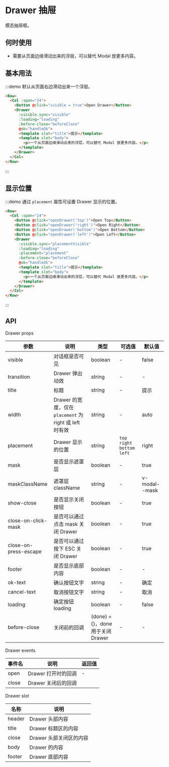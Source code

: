# Drawer 抽屉

模态抽屉框。

## 何时使用

- 需要从页面边缘滑动出来的浮层，可以替代 Modal 放更多内容。

## 基本用法

:::demo 默认从页面右边滑动出来一个浮层。

```html
<Row>
  <Col :span="24">
    <Button @click="visible = true">Open Drawer</Button>
    <Drawer
      :visible.sync="visible"
      :loading="loading"
      :before-close="beforeClose"
      @ok="handleOk">
      <template slot="title">提示</template>
      <template slot="body">
        <p>一个从页面边缘滑动出来的浮层，可以替代 Modal 放更多内容。</p>
      </template>
    </Drawer>
  </Col>
</Row>
```
:::

## 显示位置

:::demo 通过 `placement` 属性可设置 Drawer 显示的位置。

```html
<Row>
  <Col :span="24">
    <Button @click="openDrawer('top')">Open Top</Button>
    <Button @click="openDrawer('right')">Open Right</Button>
    <Button @click="openDrawer('bottom')">Open Bottom</Button>
    <Button @click="openDrawer('left')">Open Left</Button>
    <Drawer
      :visible.sync="placementVisible"
      :loading="loading"
      :placement="placement"
      :before-close="beforeClose"
      @ok="handleOk">
      <template slot="title">提示</template>
      <template slot="body">
        <p>一个从页面边缘滑动出来的浮层，可以替代 Modal 放更多内容。</p>
      </template>
    </Drawer>
  </Col>
</Row>
```
:::

## API

Drawer props

| 参数 | 说明 | 类型 | 可选值 | 默认值 |
|---- |---- |---- |---- |---- |
| visible | 对话框是否可见 | boolean | - | false |
| transition | Drawer 弹出动效 | string | - | - |
| title | 标题 | string | - | 提示 |
| width | Drawer 的宽度，仅在 `placement` 为 right 或 left 时有效 | string | - | auto |
| placement | Drawer 显示的位置 | string | `top` `right` `bottom` `left` | right |
| mask | 是否显示遮罩层 | boolean | - | true |
| maskClassName | 遮罩层 className | string | - | v-modal--mask |
| show-close | 是否显示关闭按钮 | boolean | - | true |
| close-on-click-mask | 是否可以通过点击 mask 关闭 Drawer | boolean | - | true |
| close-on-press-escape | 是否可以通过按下 ESC 关闭 Drawer | boolean | - | true |
| footer | 是否显示底部内容 | boolean | - | - |
| ok-text | 确认按钮文字 | string | - | 确定 |
| cancel-text | 取消按钮文字 | string | - | 取消 |
| loading | 确定按钮 loading | boolean | - | false |
| before-close | 关闭前的回调 | (done) = {}，done 用于关闭 Drawer | - | - |

Drawer events

| 事件名 | 说明 | 返回值 |
|---- |---- |---- |
| open | Drawer 打开时的回调 | - |
| close | Drawer 关闭后的回调

Drawer slot

| 名称 | 说明 |
|---- |---- |
| header | Drawer 头部内容 |
| title | Drawer 标题区的内容 |
| close | Drawer 头部关闭区的内容 |
| body | Drawer 的内容 |
| footer | Drawer 底部内容 |

<script>
  import Row from '@/components/row';
  import Col from '@/components/col';
  import Button from '@/components/button';
  import Drawer from '@/components/drawer';

  export default {
    components: {
      Row,
      Col,
      Button,
      Drawer,
    },
    data() {
      return {
        visible: false,
        placementVisible: false,
        loading: false,
        placement: '',
      };
    },
    methods: {
      beforeClose(callback) {
        console.log('before-close');
        callback();
      },
      openDrawer(placement) {
        this.placementVisible = true;
        this.placement = placement;
      },
      handleOk() {
        console.log('handle-ok');
        this.loading = true;
        setTimeout(() => {
          this.loading = false;
          this.visible = false;
        }, 2000);
      },
    },
  };
</script>
